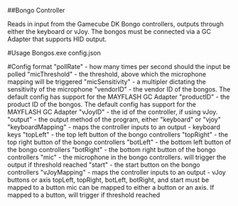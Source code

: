 ##Bongo Controller 

Reads in input from the Gamecube DK Bongo controllers, outputs through either the keyboard or vJoy. 
The bongos must be connected via a GC Adapter that supports HID output.

#Usage
Bongos.exe config.json

#Config format
"pollRate" - how many times per second should the input be polled
"micThreshold" - the threshold, above which the microphone mapping will be triggered
"micSensitivity" - a multipler dictating the sensitivity of the microphone
"vendorID" - the vendor ID of the bongos. The default config has support for the MAYFLASH GC Adapter
"productID" - the product ID of the bongos. The default config has support for the MAYFLASH GC Adapter
"vJoyID" - the id of the controller, if using vJoy.
"output" - the output method of the program, either "keyboard" or "vjoy"
"keyboardMapping" - maps the controller inputs to an output - keyboard keys
  "topLeft" - the top left button of the bongo controllers
  "topRight" - the top right button of the bongo controllers 
  "botLeft" - the bottom left button of the bongo controllers
  "botRight" - the bottom right button of the bongo controllers
  "mic" - the microphone in the bongo controllers. will trigger the output if threshold reached
  "start" - the start button on the bongo controllers
"vJoyMapping" - maps the controller inputs to an output - vJoy buttons or axis
  topLeft, topRight, botLeft, botRight, and start must be mapped to a button
  mic can be mapped to either a button or an axis. If mapped to a button, will trigger if threshold reached
